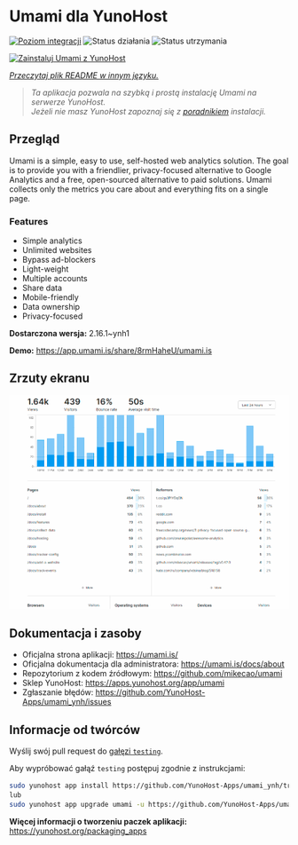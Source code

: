 <!--
To README zostało automatycznie wygenerowane przez <https://github.com/YunoHost/apps/tree/master/tools/readme_generator>
Nie powinno być ono edytowane ręcznie.
-->

# Umami dla YunoHost

[![Poziom integracji](https://apps.yunohost.org/badge/integration/umami)](https://ci-apps.yunohost.org/ci/apps/umami/)
![Status działania](https://apps.yunohost.org/badge/state/umami)
![Status utrzymania](https://apps.yunohost.org/badge/maintained/umami)

[![Zainstaluj Umami z YunoHost](https://install-app.yunohost.org/install-with-yunohost.svg)](https://install-app.yunohost.org/?app=umami)

*[Przeczytaj plik README w innym języku.](./ALL_README.md)*

> *Ta aplikacja pozwala na szybką i prostą instalację Umami na serwerze YunoHost.*  
> *Jeżeli nie masz YunoHost zapoznaj się z [poradnikiem](https://yunohost.org/install) instalacji.*

## Przegląd

Umami is a simple, easy to use, self-hosted web analytics solution. The goal is to provide you with a friendlier, privacy-focused alternative to Google Analytics and a free, open-sourced alternative to paid solutions. Umami collects only the metrics you care about and everything fits on a single page. 

### Features

- Simple analytics
- Unlimited websites
- Bypass ad-blockers
- Light-weight
- Multiple accounts
- Share data
- Mobile-friendly
- Data ownership
- Privacy-focused


**Dostarczona wersja:** 2.16.1~ynh1

**Demo:** <https://app.umami.is/share/8rmHaheU/umami.is>

## Zrzuty ekranu

![Zrzut ekranu z Umami](./doc/screenshots/dark.png)

## Dokumentacja i zasoby

- Oficjalna strona aplikacji: <https://umami.is/>
- Oficjalna dokumentacja dla administratora: <https://umami.is/docs/about>
- Repozytorium z kodem źródłowym: <https://github.com/mikecao/umami>
- Sklep YunoHost: <https://apps.yunohost.org/app/umami>
- Zgłaszanie błędów: <https://github.com/YunoHost-Apps/umami_ynh/issues>

## Informacje od twórców

Wyślij swój pull request do [gałęzi `testing`](https://github.com/YunoHost-Apps/umami_ynh/tree/testing).

Aby wypróbować gałąź `testing` postępuj zgodnie z instrukcjami:

```bash
sudo yunohost app install https://github.com/YunoHost-Apps/umami_ynh/tree/testing --debug
lub
sudo yunohost app upgrade umami -u https://github.com/YunoHost-Apps/umami_ynh/tree/testing --debug
```

**Więcej informacji o tworzeniu paczek aplikacji:** <https://yunohost.org/packaging_apps>
